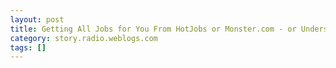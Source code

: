 ```yaml
---
layout: post
title: Getting All Jobs for You From HotJobs or Monster.com - or Understanding Online Jobs Searches
category: story.radio.weblogs.com
tags: []
---
```

<head>
<meta http-equiv="Content-Type" content="text/html; charset=UTF-8">
    <meta http-equiv="Expires" content="Mon, 01 Jan 1990 01:00:00 GMT">
    <title>Getting All Jobs for You From HotJobs or Monster.com - or Understanding Online Jobs Searches</title>
    <style type="text/css">
      body {
        margin-top: 0px;
        margin-left: 0px;
        margin-right: 0px;
        margin-bottom: 0px;
        }

      body, td, p {
        font-family: verdana, sans-serif;
        font-size: 90%;
        }

      h2 { 
        font-family: Verdana, Arial, Helvetica, sans-serif; font-size: 24px; font-weight: bold
        }
      .header {
        font-family: Verdana, Arial, Helvetica, sans-serif; font-size: 40px; font-weight: bold
        }
      .realsmall {
        font-family: Verdana, Arial, Helvetica, sans-serif; font-size: 9px;
        }
      .small {
        font-family: Verdana, Arial, Helvetica, sans-serif; font-size: 10px;
        }
      </style>
    </head>

| 

 |

| ![](http://radio.weblogs.com/0103807/images/trans60x60.gif)  
 | Last updated: 8/28/2002; 6:05:47 AM  
 | ![](http://radio.weblogs.com/0103807/images/trans60x60.gif) |

| ![](http://radio.weblogs.com/0103807/images/trans60x1.gif)  
 | 

<font size="+3"><b><a href="http://radio.weblogs.com/0103807/" style="color:black; text-decoration:none">The FuzzyBlog!</a></b></font>  
_Marketing 101. Consulting 101. PHP Consulting. Random geeky stuff. I Blog Therefore I Am._

<font size="+1"><b>Getting All Jobs for You From HotJobs or Monster.com - or Understanding Online Jobs Searches</b></font>

**Getting All Jobs for You From HotJobs or Monster.com - or Understanding Online Jobs Searches**

I don't know about many of you out there, maybe I am just different, but whenever I use [Monster](http://www.monster.com/) or another job service, I then have a friend send me an even better job the next day.&nbsp; Its gotten so bad that I was thinking that 10+ years building search engines hadn't taught me anything.&nbsp; Then I looked a little more closely and this is what the problem turned out to be.

I am a 34 year old white male who has worked in high tech his entire career, predominantly in a leadership product management or engineering management role.&nbsp; This is the job that I want to get again (fate willing).&nbsp;

**NOTE:** I'm no longer in the job market, having (again) started my own business, but I left the above text in to set the context.

So, taking these criteria, I made up the following Monster Query:

&nbsp;[Click](http://jobsearch.monster.com/jobsearch.asp?cy=US&brd=1&lid=453&lid=893&lid=892&lid=455&lid=454&lid=705&lid=530&fn=6&fn=554&q=")&nbsp;

What this first query does is give me all jobs either Software or Internet in MA or NH.&nbsp; Technically this query returns too much information since I don't qualify it by adding "product manager".&nbsp; We'll come to this in a second.

What I found when I was using this query exclusively is that I wasn't getting certain jobs at all!&nbsp; Why?&nbsp; Because even though some of those companies were in the software or internet business, Monster **doesn't know** them as such.&nbsp; A clear categorization failure.&nbsp; **Sigh**.&nbsp; **Grumble**.&nbsp; Enter approach #2.

In approach #2, we drop out the industry criteria completely and then rely on "Product Manager" (with quotes).&nbsp; This is shown below:

&nbsp;[Click](http://jobsearch.monster.com/jobsearch.asp?cy=US&brd=1&lid=453&lid=893&lid=892&lid=455&lid=454&lid=705&lid=530&fn=6&fn=554&q=%22Product+Manager%22)

Now for the jobs that I am also looking for include "Product Marketing Manager" (since I can legitimately do this and have had this title before).&nbsp; This means that we'll need an approach #3 to handle that different job title.

&nbsp;[Click](http://jobsearch.monster.com/jobsearch.asp?cy=US&brd=1&lid=453&lid=893&lid=892&lid=455&lid=454&lid=705&lid=530&q=%22Product+Marketing+Manager%22)

Now the final problem is how to make these three links so drop dead easy to use that I will actually bother to check them every single day -- usually multiple times.&nbsp; What to do?&nbsp; The best approach I found was to get Monster to do the query and then drag the URL of the query onto the link toolbar.&nbsp;This is how I started and is shown below (the link is red for clarity):

![](http://www.fuzzygroup.net/writing/images/gettin16.jpg)

The problem with this is what if you have a LOT OF queries.&nbsp; After all, there isn't just [Monster](http://www.monster.com/), there is [FlipDog](http://www.flipdog.com/) and [HotJobs](http://www.hotjobs.com/) among others.&nbsp; This moved me to a Favorites based approach as shown below:

![](http://www.fuzzygroup.net/writing/images/gettin17.jpg)

I'm not done figuring out how to make the job search easier but this has helped.

<script src="http://radiocomments.userland.com/comments?u=103807&amp;c=counts" type="text/javascript"></script>[comment&nbsp;[<script type="text/javascript" language="JavaScript">commentCounter ("stories/2002/08/28/gettingAllJobsForYouFromHotjobsOrMonstercomOrUnderstandingOnlineJobsSearches")</script>]](http://radiocomments.userland.com/comments?u=103807&p=stories%2F2002%2F08%2F28%2FgettingAllJobsForYouFromHotjobsOrMonstercomOrUnderstandingOnlineJobsSearches&link=http%3A%2F%2Fradio.weblogs.com%2F0103807%2Fstories%2F2002%2F08%2F28%2FgettingAllJobsForYouFromHotjobsOrMonstercomOrUnderstandingOnlineJobsSearches.txt "Click here to comment on this page.")

<script language="JavaScript" type="text/javascript"><!--
	var imageUrl = "http://radio.xmlstoragesystem.com/weblogStats/count.gif";
	var imageTag = "<img src=\"" + imageUrl + "?group=radio1&usernum=103807&referer=" + escape (document.referrer) + "\" height=\"1\" width=\"1\">";
	document.write (imageTag);
	//--></script>

 | ![](http://radio.weblogs.com/0103807/images/trans60x1.gif)  
 |
| ![](http://radio.weblogs.com/0103807/images/trans60x60.gif)  
 | Copyright 2002 © The FuzzyStuff  
 | ![](http://radio.weblogs.com/0103807/images/trans60x60.gif)  
 |

